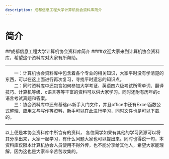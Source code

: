 ```yaml
---
description: 成都信息工程大学计算机协会资料库简介
---
```


# 简介

##成都信息工程大学计算机协会资料库简介
####欢迎大家来到计算机协会资料库，希望这个资料库对大家有所帮助。

------------


　　一：计算机协会资料库中包含着各个专业的相关知识，大家平时没有学清楚的东西，可以在这上面进行再次复习，寻找平时遗忘的知识点。<br>
　　二：同时资料库中还包含如何参加大学考证、英语四六级考试所需单词、翻译技巧、计算机等级、c语言等等丰富的资料可以供大家学习。同时还附有历年的c语言考试真题和答案。<br>
　　三：协会资料库中还有基础ps新手入门文件，并且office中还有Excel函数公式整理、应用文与写作等资料，新手可以在此进行学习，同时文件也是可以下载的。<br>

------------

以上便是本协会资料库中所含有的资料， 各位同学如果有其他的学习资源可以将其分享出来，大家一起学习，有什么问题大家也可以提出来。同时也得说一句，本资料库仅限本计算机协会人员使用不得外传，也不能分享给其他人，希望大家能理解，因为这也是大家辛辛苦苦收集的。

